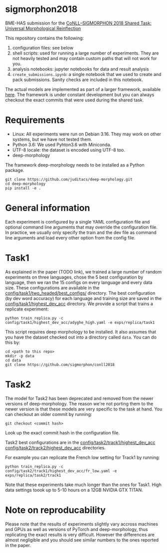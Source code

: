 # sigmorphon2018

BME-HAS submission for the [CoNLL–SIGMORPHON 2018 Shared Task: Universal Morphological Reinflection](https://sigmorphon.github.io/sharedtasks/2018/) 

This repository contains the following:

1. configuration files: see below
2. shell scripts: used for running a large number of experiments. They are not
   heavily tested and may contain custom paths that will not work for you.
3. analysis notebooks: jupyter notebooks for data and result analysis
4. `create_submissions.ipynb`: a single notebook that we used to create and
   pack submissions. Sanity checks are included in this notebook.

The actual models are implemented as part of a larger framework, available
[here](https://github.com/juditacs/deep-morphology). The framework is under
constant development but you can always checkout the exact commits that were
used during the shared task.

# Requirements

- Linux: All experiments were run on Debian 3.16. They may work on other systems, but we
have not tested them.
- Python 3.6: We used Pyhton3.6 with Miniconda.
- UTF-8 locale: the dataset is encoded using UTF-8 too.
- deep-morphology

The framework deep-morphology needs to be installed as a Python package.

    git clone https://github.com/juditacs/deep-morphology.git
    cd deep-morphology
    pip install -e .


# General information

Each experiment is configured by a single YAML configuration file and optional
command line arguments that may override the configuration file. In practice,
we usually only specify the train and the dev file as command line arguments
and load every other option from the config file.

# Task1

As explained in the paper (TODO link), we trained a large number of random
experiments on three languages, chose the 5 best configuration by language,
then we ran the 15 configs on every language and every data size. These
configurations are available in the
[config/task1/two_headed/best_configs/](https://github.com/juditacs/sigmorphon2018/tree/master/config/task1/two_headed/best_configs)
directory. The best configuration (by dev word accuracy) for each language and
training size are saved in the
[config/task1/highest_dev_acc](https://github.com/juditacs/sigmorphon2018/tree/master/config/task1/highest_dev_acc)
directory. We provide a script that trains a replicate experiment:

    python train_replica.py -c config/task1/highest_dev_acc/adyghe_high.yaml -e exps/replica/task1

This script requires deep morphology to be installed. It also assumes that you
have the dataset checked out into a directory called `data`. You can do this
by:

    cd <path to this repo>
    mkdir -p data
    cd data
    git clone https://github.com/sigmorphon/conll2018

# Task2

The model for Task2 has been deprecated and removed from the newer versions of
deep-morphology. The reason we're not porting them to the newer version is that
these models are very specific to the task at hand.
You can checkout an older commit by running:

    git checkout <commit hash>

Look up the exact commit hash in the configuration file.

Task2 best configurations are in the
[config/task2/track1/highest_dev_acc](https://github.com/juditacs/sigmorphon2018/tree/master/config/task2/track1/highest_dev_acc)
[config/task2/track2/highest_dev_acc](https://github.com/juditacs/sigmorphon2018/tree/master/config/task2/track2/highest_dev_acc)
directories.

For example you can replicate the French low setting for Track1 by running:

    python train_replica.py -c config/task2/track1/highest_dev_acc/fr_low.yaml -e exps/replica/task2/track1

Note that these experiments take much longer than the ones for Task1. High data
settings toook up to 5-10 hours on a 12GB NVIDIA GTX TITAN.

# Note on reproducability

Please note that the results of experiments slightly vary accross machines and
GPUs as well as versions of PyTorch and deep-morphology, thus replicating the
exact results is very difficult. However the differences are almost negligible
and you should see similar numbers to the ones reported in the paper.
